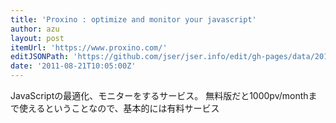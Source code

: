 ```yaml
---
title: 'Proxino : optimize and monitor your javascript'
author: azu
layout: post
itemUrl: 'https://www.proxino.com/'
editJSONPath: 'https://github.com/jser/jser.info/edit/gh-pages/data/2011/08/index.json'
date: '2011-08-21T10:05:00Z'
---
```

JavaScriptの最適化、モニターをするサービス。
無料版だと1000pv/monthまで使えるということなので、基本的には有料サービス
